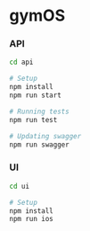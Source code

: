 # gymOS

### API
```bash
cd api

# Setup
npm install
npm run start

# Running tests
npm run test

# Updating swagger
npm run swagger
```

### UI
```bash
cd ui

# Setup
npm install
npm run ios
```

